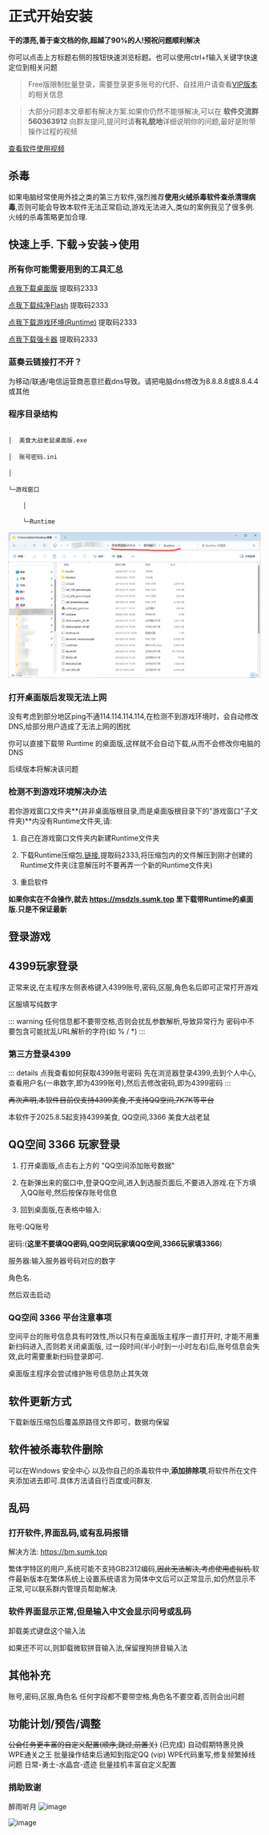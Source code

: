 # 正式开始安装

**干的漂亮,善于查文档的你,超越了90%的人!预祝问题顺利解决**

你可以点击上方标题右侧的按钮快速浏览标题。也可以使用ctrl+f输入关键字快速定位到相关问题

> Free版限制批量登录，需要登录更多账号的代肝、自挂用户请查看[VIP版本](/docs/vip/)的相关信息

> 大部分问题本文章都有解决方案.如果你仍然不能够解决,可以在 **软件交流群 560363912** 向群友提问,提问时请**有礼貌地**详细说明你的问题,最好是附带操作过程的视频

[查看软件使用视频](https://www.bilibili.com/video/BV1rC4y1R7GW/)

## 杀毒

如果电脑经常使用外挂之类的第三方软件,强烈推荐**使用火绒杀毒软件查杀清理病毒**,否则可能会导致本软件无法正常启动,游戏无法进入,类似的案例我见了很多例.火绒的杀毒策略更加合理.

## 快速上手. 下载→安装→使用

### 所有你可能需要用到的工具汇总

[点我下载桌面版](https://rainy.lanzoul.com/b048nro4b) 提取码2333

[点我下载纯净Flash](https://rainyy.lanzoul.com/ixPci1ictx6f) 提取码2333

[点我下载游戏环境(Runtime)](https://rainyy.lanzoul.com/iTsTi1lzg0qf) 提取码2333

[点我下载强卡器](https://rainyy.lanzoul.com/b00efpw8vc) 提取码2333

### 蓝奏云链接打不开？

为移动/联通/电信运营商恶意拦截dns导致。请把电脑dns修改为8.8.8.8或8.8.4.4或其他

### 程序目录结构

```

│  美食大战老鼠桌面版.exe

│  账号密码.ini

│

└─游戏窗口

    │

    └─Runtime

```

<!-- ![image](https://img2024.cnblogs.com/blog/1633676/202410/1633676-20241001175750707-1980050765.png) -->

![image](./img/dir.png)

### 打开桌面版后发现无法上网

没有考虑到部分地区ping不通114.114.114.114,在检测不到游戏环境时，会自动修改DNS,给部分用户造成了无法上网的困扰

你可以直接下载带 Runtime 的桌面版,这样就不会自动下载,从而不会修改你电脑的DNS

后续版本将解决该问题

### 检测不到游戏环境解决办法

若你游戏窗口文件夹**(并非桌面版根目录,而是桌面版根目录下的"游戏窗口"子文件夹)**内没有Runtime文件夹,请:

1. 自己在游戏窗口文件夹内新建Runtime文件夹

2. 下载Runtime压缩包,[链接](https://wwp.lanzoul.com/iTsTi1lzg0qf),提取码2333,将压缩包内的文件解压到刚才创建的Runtime文件夹(注意解压时不要再弄一个新的Runtime文件夹)

3. 重启软件

**如果你实在不会操作,就去 https://msdzls.sumk.top 里下载带Runtime的桌面版.只是不保证最新**

## 登录游戏

## 4399玩家登录

正常来说,在主程序左侧表格键入4399账号,密码,区服,角色名后即可正常打开游戏

区服填写纯数字

::: warning
任何信息都不要带空格,否则会扰乱参数解析,导致异常行为
密码中不要包含可能扰乱URL解析的字符(如 % / *)
:::

### 第三方登录4399

::: details 点我查看如何获取4399账号密码
先在浏览器登录4399,去到个人中心,查看用户名(一串数字,即为4399账号),然后去修改密码,即为4399密码
:::

~~再次声明,本软件目前仅支持4399美食,不支持QQ空间,7K7K等平台~~

本软件于2025.8.5起支持4399美食, QQ空间,3366 美食大战老鼠

## QQ空间 3366 玩家登录

1. 打开桌面版,点击右上方的 "QQ空间添加账号数据"

2. 在新弹出来的窗口中,登录QQ空间,进入到选服页面后,不要进入游戏.在下方填入QQ账号,然后按保存账号信息

3. 回到桌面版,在表格中输入:

账号:QQ账号

密码:(**这里不要填QQ密码,QQ空间玩家填QQ空间,3366玩家填3366**)

服务器:输入服务器号码对应的数字

角色名.

然后双击启动


### QQ空间 3366 平台注意事项

空间平台的账号信息具有时效性,所以只有在桌面版主程序一直打开时, 才能不用重新扫码进入,否则若关闭桌面版, 过一段时间(半小时到一小时左右)后,账号信息会失效,此时需要重新扫码登录即可.

桌面版主程序会尝试维护账号信息防止其失效
<!-- ::: warning

由于QQ空间平台限制,账号信息只有两个小时左右的有效时间. 超过这个时间要重新扫码 保存账号信息 (否则会表现为卡在进度条100%)

后续是否能得到可持久化的登录信息,还需要再做研究.

::: -->

## 软件更新方式

下载新版压缩包后覆盖原路径文件即可，数据均保留

## 软件被杀毒软件删除

可以在Windows 安全中心 以及你自己的杀毒软件中,**添加排除项**,将软件所在文件夹添加进去即可.具体方法请自行百度或问群友.

## 乱码

### 打开软件,界面乱码,或有乱码报错

解决方法: https://bm.sumk.top

繁体字特区的用户,系统可能不支持GB2312编码,~~因此无法解决,考虑使用虚拟机.~~软件最新版本在繁体系统上设置系统语言为简体中文后可以正常显示,如仍然显示不正常,可以联系群内管理员帮助解决.

### 软件界面显示正常,但是输入中文会显示问号或乱码

卸载美式键盘这个输入法

如果还不可以,则卸载微软拼音输入法,保留搜狗拼音输入法


## 其他补充

账号,密码,区服,角色名 任何字段都不要带空格,角色名不要空着,否则会出问题

## 功能计划/预告/调整

~~公会任务更丰富的自定义配置(顺序,跳过,前置关)~~ (已完成)
自动假期特惠兑换
WPE通关之王
批量操作结束后通知到指定QQ (vip)
WPE代码重写,修复频繁掉线问题
日常-勇士-水晶宫-遗迹
批量挂机丰富自定义配置



### 捐助致谢

醉雨听月 ![image](https://pic1.afdiancdn.com/user/3119bdbc1fb711efa2f052540025c377/avatar/77cdd54685d8086a5407bb2ef3ed5571_w640_h640_s40.jpeg?imageView2/1/w/30/h/30)

![image](https://q.ms.huanlecdn.com/4399/cdn.123u.com/images/2/4/0x24d04010.png)
